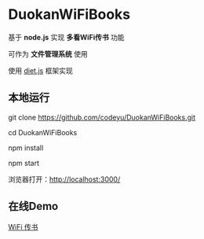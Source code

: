 # DuokanWiFiBooks
基于 **node.js** 实现 **多看WiFi传书** 功能

可作为 **文件管理系统** 使用

使用 [diet.js](http://dietjs.com/) 框架实现

## 本地运行

git clone https://github.com/codeyu/DuokanWiFiBooks.git

cd DuokanWiFiBooks

npm install

npm start

浏览器打开：[http://localhost:3000/](http://localhost:3000/)   

## 在线Demo

[WiFi 传书](http://duokan.leanapp.cn/)

